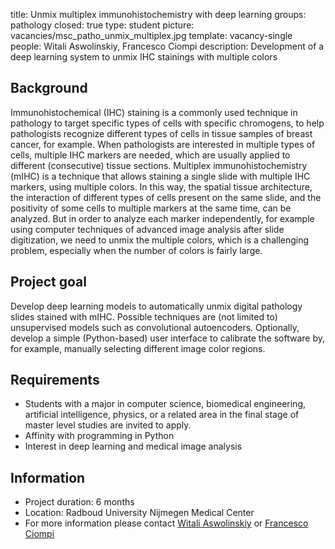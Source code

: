title: Unmix multiplex immunohistochemistry with deep learning
groups: pathology
closed: true
type: student
picture: vacancies/msc_patho_unmix_multiplex.jpg
template: vacancy-single
people: Witali Aswolinskiy, Francesco Ciompi
description: Development of a deep learning system to unmix IHC stainings with multiple colors


## Background

Immunohistochemical (IHC) staining is a commonly used technique in pathology to target specific types of cells with specific chromogens, to help pathologists recognize different types of cells in tissue samples of breast cancer, for example. When pathologists are interested in multiple types of cells, multiple IHC markers are needed, which are usually applied to different (consecutive) tissue sections.
Multiplex immunohistochemistry (mIHC) is a technique that allows staining a single slide with multiple IHC markers, using multiple colors. In this way, the spatial tissue architecture, the interaction of different types of cells present on the same slide, and the positivity of some cells to multiple markers at the same time, can be analyzed. But in order to analyze each marker independently, for example using computer techniques of advanced image analysis after slide digitization, we need to unmix the multiple colors, which is a challenging problem, especially when the number of colors is fairly large.

## Project goal

Develop deep learning models to automatically unmix digital pathology slides stained with mIHC. Possible techniques are (not limited to) unsupervised models such as convolutional autoencoders. Optionally, develop a simple (Python-based) user interface to calibrate the software by, for example, manually selecting different image color regions.

## Requirements

- Students with a major in computer science, biomedical engineering, artificial intelligence, physics, or a related area in the final stage of master level studies are invited to apply.
- Affinity with programming in Python
- Interest in deep learning and medical image analysis

## Information

- Project duration: 6 months
- Location: Radboud University Nijmegen Medical Center
- For more information please contact [Witali Aswolinskiy](https://www.computationalpathologygroup.eu/members/witali-aswolinskiy/) or [Francesco Ciompi](https://www.computationalpathologygroup.eu/members/francesco-ciompi)